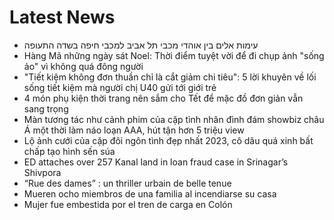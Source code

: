 # Latest News
-  עימות אלים בין אוהדי מכבי תל אביב למכבי חיפה בשדה התעופה
-  Hàng Mã những ngày sát Noel: Thời điểm tuyệt vời để đi chụp ảnh "sống ảo" vì không quá đông người
-  "Tiết kiệm không đơn thuần chỉ là cắt giảm chi tiêu": 5 lời khuyên về lối sống tiết kiệm mà người chị U40 gửi tới giới trẻ
-  4 món phụ kiện thời trang nên sắm cho Tết để mặc đồ đơn giản vẫn sang trọng
-  Màn tương tác như cảnh phim của cặp tình nhân đình đám showbiz châu Á một thời làm náo loạn AAA, hút tận hơn 5 triệu view
-  Lộ ảnh cưới của cặp đôi ngôn tình đẹp nhất 2023, cô dâu quá xinh bất chấp tạo hình sến súa
-  ED attaches over 257 Kanal land in loan fraud case in Srinagar’s Shivpora
-  “Rue des dames” : un thriller urbain de belle tenue
-  Mueren ocho miembros de una familia al incendiarse su casa
-  Mujer fue embestida por el tren de carga en Colón
